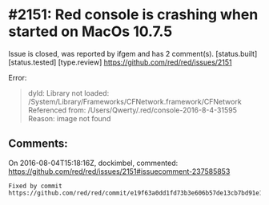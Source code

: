 
#2151: Red console is crashing when started on MacOs 10.7.5
================================================================================
Issue is closed, was reported by ifgem and has 2 comment(s).
[status.built] [status.tested] [type.review]
<https://github.com/red/red/issues/2151>

Error:

> dyld: Library not loaded: /System/Library/Frameworks/CFNetwork.framework/CFNetwork
>   Referenced from: /Users/Qwerty/.red/console-2016-8-4-31595
>   Reason: image not found



Comments:
--------------------------------------------------------------------------------

On 2016-08-04T15:18:16Z, dockimbel, commented:
<https://github.com/red/red/issues/2151#issuecomment-237585853>

    Fixed by commit https://github.com/red/red/commit/e19f63a0dd1fd73b3e606b57de13cb7bd91e1d03.

